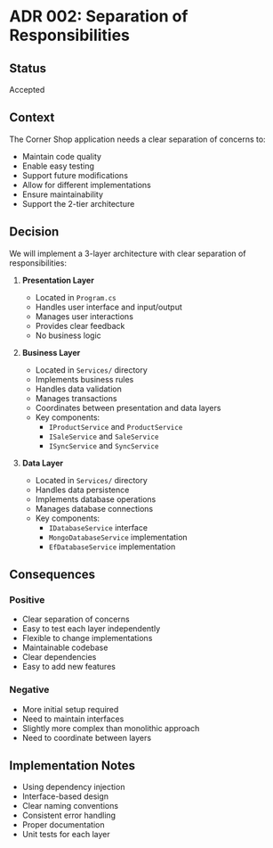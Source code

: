 # ADR 002: Separation of Responsibilities

## Status
Accepted

## Context
The Corner Shop application needs a clear separation of concerns to:
- Maintain code quality
- Enable easy testing
- Support future modifications
- Allow for different implementations
- Ensure maintainability
- Support the 2-tier architecture

## Decision
We will implement a 3-layer architecture with clear separation of responsibilities:

1. **Presentation Layer**
   - Located in `Program.cs`
   - Handles user interface and input/output
   - Manages user interactions
   - Provides clear feedback
   - No business logic

2. **Business Layer**
   - Located in `Services/` directory
   - Implements business rules
   - Handles data validation
   - Manages transactions
   - Coordinates between presentation and data layers
   - Key components:
     - `IProductService` and `ProductService`
     - `ISaleService` and `SaleService`
     - `ISyncService` and `SyncService`

3. **Data Layer**
   - Located in `Services/` directory
   - Handles data persistence
   - Implements database operations
   - Manages database connections
   - Key components:
     - `IDatabaseService` interface
     - `MongoDatabaseService` implementation
     - `EfDatabaseService` implementation

## Consequences

### Positive
- Clear separation of concerns
- Easy to test each layer independently
- Flexible to change implementations
- Maintainable codebase
- Clear dependencies
- Easy to add new features

### Negative
- More initial setup required
- Need to maintain interfaces
- Slightly more complex than monolithic approach
- Need to coordinate between layers

## Implementation Notes
- Using dependency injection
- Interface-based design
- Clear naming conventions
- Consistent error handling
- Proper documentation
- Unit tests for each layer 